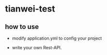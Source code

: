 # tianwei-test

## how to use 

* modify application.yml to config your project

* write your own Rest-API.

 
